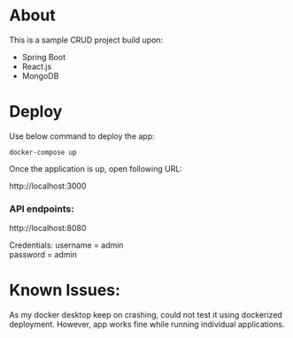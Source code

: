 # About

This is a sample CRUD project build upon:

* Spring Boot
* React.js
* MongoDB

# Deploy

Use below command to deploy the app:

```
docker-compose up
```

Once the application is up, open following URL:

http://localhost:3000

### API endpoints:

http://localhost:8080

Credentials:
username = admin            
password = admin

# Known Issues:

As my docker desktop keep on crashing, could not test it using dockerized deployment. However, app works fine while running individual applications.

